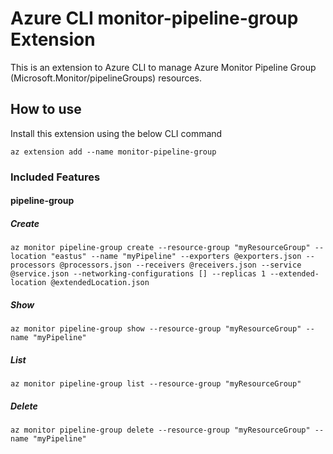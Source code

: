 # Azure CLI monitor-pipeline-group Extension #
This is an extension to Azure CLI to manage Azure Monitor Pipeline Group (Microsoft.Monitor/pipelineGroups) resources.

## How to use ##
Install this extension using the below CLI command
```
az extension add --name monitor-pipeline-group
```

### Included Features
#### pipeline-group
##### Create
```
az monitor pipeline-group create --resource-group "myResourceGroup" --location "eastus" --name "myPipeline" --exporters @exporters.json --processors @processors.json --receivers @receivers.json --service @service.json --networking-configurations [] --replicas 1 --extended-location @extendedLocation.json
```
##### Show
```
az monitor pipeline-group show --resource-group "myResourceGroup" --name "myPipeline"
```
##### List
```
az monitor pipeline-group list --resource-group "myResourceGroup"
```
##### Delete
```
az monitor pipeline-group delete --resource-group "myResourceGroup" --name "myPipeline"
```